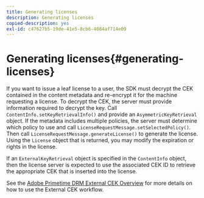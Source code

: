 ```yaml
---
title: Generating licenses
description: Generating licenses
copied-description: yes
exl-id: c47627b5-19de-41e5-8cb6-4084af714e09
---
```

# Generating licenses{#generating-licenses}

If you want to issue a leaf license to a user, the SDK must decrypt the CEK contained in the content metadata and re-encrypt it for the machine requesting a license. To decrypt the CEK, the server must provide information required to decrypt the key. Call `ContentInfo.setKeyRetrievalInfo()` and provide an `AsymmetricKeyRetrieval` object. If the metadata includes multiple policies, the server must determine which policy to use and call `LicenseRequestMessage.setSelectedPolicy()`. Then call `LicenseRequestMessage.generateLicense()` to generate the license. Using the `License` object that is returned, you may modify the expiration or rights in the license.

If an `ExternalKeyRetrieval` object is specified in the `ContentInfo` object, then the license server is expected to use the associated CEK ID to retrieve the appropriate CEK that is inserted into the license.

See the [Adobe Primetime DRM External CEK Overview](../../../aaxs-drm-xkey-mgmt/aaxs-drm-using-external-cek-overview.md) for more details on how to use the External CEK workflow.

